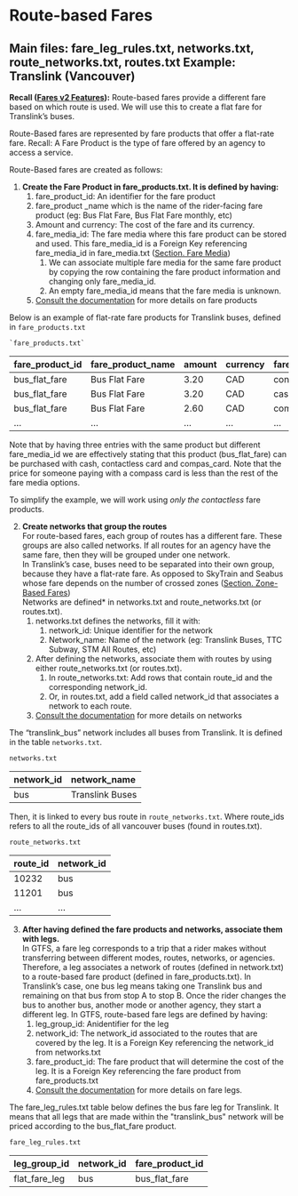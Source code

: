 # Route-based Fares

## Main files: fare\_leg\_rules.txt, networks.txt, route\_networks.txt, routes.txt Example: Translink (Vancouver)

**Recall ([Fares v2 Features](?tab=t.0#heading=h.o1dhl0gqp9z8)):** Route-based fares provide a different fare based on which route is used. We will use this to create a flat fare for Translink’s buses.

Route-Based fares are represented by fare products that offer a flat-rate fare. Recall: A Fare Product is the type of fare offered by an agency to access a service.

Route-Based fares are created as follows:

1. **Create the Fare Product in fare\_products.txt. It is defined by having:**  
   1. fare\_product\_id: An identifier for the fare product  
   2. fare\_product \_name which is the name of the rider-facing fare product (eg: Bus Flat Fare, Bus Flat Fare monthly, etc)  
   3. Amount and currency: The cost of the fare and its currency.  
   4. fare\_media\_id: The fare media where this fare product can be stored and used. This fare\_media\_id is a Foreign Key referencing fare\_media\_id in fare\_media.txt ([Section. Fare Media](?tab=t.0#heading=h.74vq7n7w2syl))  
      1. We can associate multiple fare media for the same fare product by copying the row containing the fare product information and changing only fare\_media\_id.  
      2. An empty fare\_media\_id means that the fare media is unknown.  
   5. [Consult the documentation](https://gtfs.org/documentation/schedule/reference/#fare_productstxt) for more details on fare products

Below is an example of flat-rate fare products for Translink buses, defined in `fare_products.txt`

	`fare_products.txt`

| fare\_product\_id | fare\_product\_name | amount | currency | fare\_media\_id |
| :---- | :---- | :---- | :---- | :---- |
| bus\_flat\_fare | Bus Flat Fare | 3.20 | CAD | contactless |
| bus\_flat\_fare | Bus Flat Fare | 3.20 | CAD | cash |
| bus\_flat\_fare | Bus Flat Fare | 2.60 | CAD | compass\_card |
| … | … | … | … | … |

Note that by having three entries with the same product but different fare\_media\_id we are effectively stating that this product (bus\_flat\_fare) can be purchased with cash, contactless card and compas\_card. Note that the price for someone paying with a compass card is less than the rest of the fare media options.

To simplify the example, we will work using *only the contactless* fare products.

2. **Create networks that group the routes**  
   For route-based fares, each group of routes has a different fare. These groups are also called networks. If all routes for an agency have the same fare, then they will be grouped under one network.  
   In Translink’s case, buses need to be separated into their own group, because they have a flat-rate fare. As opposed to SkyTrain and Seabus whose fare depends on the number of crossed zones ([Section. Zone-Based Fares](?tab=t.0#heading=h.6a6lgwt3uh85))  
   Networks are defined\* in networks.txt and route\_networks.txt (or routes.txt).  
   1. networks.txt defines the networks, fill it with:  
      1. network\_id: Unique identifier for the network  
      2. Network\_name: Name of the network (eg: Translink Buses, TTC Subway, STM All Routes, etc)  
   2. After defining the networks, associate them with routes by using either route\_networks.txt (or routes.txt).  
      1. In route\_networks.txt: Add rows that contain route\_id and the corresponding network\_id.  
      2. Or, in routes.txt, add a field called network\_id that associates a network to each route.  
   3. [Consult the documentation](https://gtfs.org/documentation/schedule/reference/#networkstxt) for more details on networks

The “translink\_bus” network includes all buses from Translink. It is defined in the table `networks.txt`. 

`networks.txt`

| network\_id | network\_name |
| :---- | :---- |
| bus | Translink Buses |

Then, it is linked to every bus route in `route_networks.txt`. Where route\_ids refers to all the route\_ids of all vancouver buses (found in routes.txt).

`route_networks.txt`

| route\_id | network\_id |
| :---- | :---- |
| 10232 | bus |
| 11201 | bus |
| … | … |

3. **After having defined the fare products and networks, associate them with legs.**   
   In GTFS, a fare leg corresponds to a trip that a rider makes without transferring between different modes, routes, networks, or agencies. Therefore, a leg associates a network of routes (defined in network.txt) to a route-based fare product (defined in fare\_products.txt).  In Translink’s case, one bus leg means taking one Translink bus and remaining on that bus from stop A to stop B. Once the rider changes the bus to another bus, another mode or another agency, they start a different leg. In GTFS, route-based fare legs are defined by having:  
   1. leg\_group\_id: Anidentifier for the leg  
   2. network\_id: The network\_id associated to the routes that are covered by the leg. It is a Foreign Key referencing the network\_id from networks.txt  
   3. fare\_product\_id: The fare product that will determine the cost of the leg. It is a Foreign Key referencing the fare product from fare\_products.txt  
   4. [Consult the documentation](https://gtfs.org/documentation/schedule/reference/#fare_leg_rulestxt) for more details on fare legs.

The fare\_leg\_rules.txt table below defines the bus fare leg for Translink. It means that all legs that are made within the "translink\_bus" network will be priced according to the bus\_flat\_fare product.

`fare_leg_rules.txt`

| leg\_group\_id | network\_id | fare\_product\_id |
| :---- | :---- | :---- |
| flat\_fare\_leg | bus | bus\_flat\_fare |